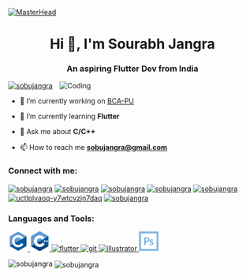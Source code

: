 [![MasterHead](https://3.bp.blogspot.com/-dB6ndKqIAuI/XdWeOASO5AI/AAAAAAAANZA/MSbT9mh6bukxkI-tqnu_GARIZZV5WNVhQCLcBGAsYHQ/s1600/image1.gif)](https://linktr.ee/sobujangra)
<h1 align="center">Hi 👋, I'm Sourabh Jangra</h1>
<h3 align="center">An aspiring Flutter Dev from India</h3>
<img align="right" alt="Coding" width="400" src="https://cdn.dribbble.com/users/1162077/screenshots/3848914/programmer.gif">

<p align="left"> <a href="https://twitter.com/sobujangra" target="blank"><img src="https://img.shields.io/twitter/follow/sobujangra?logo=twitter&style=for-the-badge" alt="sobujangra" /></a> </p>

- 🔭 I’m currently working on [BCA-PU](https://play.google.com/store/apps/details?id=com.bca.panjabuniversity)

- 🌱 I’m currently learning **Flutter**

- 💬 Ask me about **C/C++**

- 📫 How to reach me **sobujangra@gmail.com**

<h3 align="left">Connect with me:</h3>
<p align="left">
<a href="https://twitter.com/sobujangra" target="blank"><img align="center" src="https://raw.githubusercontent.com/rahuldkjain/github-profile-readme-generator/master/src/images/icons/Social/twitter.svg" alt="sobujangra" height="30" width="40" /></a>
<a href="https://linkedin.com/in/sobujangra" target="blank"><img align="center" src="https://raw.githubusercontent.com/rahuldkjain/github-profile-readme-generator/master/src/images/icons/Social/linked-in-alt.svg" alt="sobujangra" height="30" width="40" /></a>
<a href="https://fb.com/sobujangra" target="blank"><img align="center" src="https://raw.githubusercontent.com/rahuldkjain/github-profile-readme-generator/master/src/images/icons/Social/facebook.svg" alt="sobujangra" height="30" width="40" /></a>
<a href="https://instagram.com/sobujangra" target="blank"><img align="center" src="https://raw.githubusercontent.com/rahuldkjain/github-profile-readme-generator/master/src/images/icons/Social/instagram.svg" alt="sobujangra" height="30" width="40" /></a>
<a href="https://www.behance.net/sobujangra" target="blank"><img align="center" src="https://raw.githubusercontent.com/rahuldkjain/github-profile-readme-generator/master/src/images/icons/Social/behance.svg" alt="sobujangra" height="30" width="40" /></a>
<a href="https://www.youtube.com/c/uctlplvaoq-y7wtcvzjn7daq" target="blank"><img align="center" src="https://raw.githubusercontent.com/rahuldkjain/github-profile-readme-generator/master/src/images/icons/Social/youtube.svg" alt="uctlplvaoq-y7wtcvzjn7daq" height="30" width="40" /></a>
<a href="https://auth.geeksforgeeks.org/user/sobujangra" target="blank"><img align="center" src="https://raw.githubusercontent.com/rahuldkjain/github-profile-readme-generator/master/src/images/icons/Social/geeks-for-geeks.svg" alt="sobujangra" height="30" width="40" /></a>
</p>

<h3 align="left">Languages and Tools:</h3>
<p align="left"> <a href="https://www.cprogramming.com/" target="_blank" rel="noreferrer"> <img src="https://raw.githubusercontent.com/devicons/devicon/master/icons/c/c-original.svg" alt="c" width="40" height="40"/> </a> <a href="https://www.w3schools.com/cpp/" target="_blank" rel="noreferrer"> <img src="https://raw.githubusercontent.com/devicons/devicon/master/icons/cplusplus/cplusplus-original.svg" alt="cplusplus" width="40" height="40"/> </a> <a href="https://flutter.dev" target="_blank" rel="noreferrer"> <img src="https://www.vectorlogo.zone/logos/flutterio/flutterio-icon.svg" alt="flutter" width="40" height="40"/> </a> <a href="https://git-scm.com/" target="_blank" rel="noreferrer"> <img src="https://www.vectorlogo.zone/logos/git-scm/git-scm-icon.svg" alt="git" width="40" height="40"/> </a> <a href="https://www.adobe.com/in/products/illustrator.html" target="_blank" rel="noreferrer"> <img src="https://www.vectorlogo.zone/logos/adobe_illustrator/adobe_illustrator-icon.svg" alt="illustrator" width="40" height="40"/> </a> <a href="https://www.photoshop.com/en" target="_blank" rel="noreferrer"> <img src="https://raw.githubusercontent.com/devicons/devicon/master/icons/photoshop/photoshop-line.svg" alt="photoshop" width="40" height="40"/> </a> </p>

<p><img align="left" src="https://github-readme-stats.vercel.app/api/top-langs?username=sobujangra&show_icons=true&locale=en&layout=compact" alt="sobujangra" /></p>

<p>&nbsp;<img align="center" src="https://github-readme-stats.vercel.app/api?username=sobujangra&show_icons=true&locale=en" alt="sobujangra" /></p>
